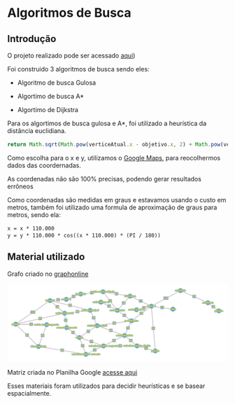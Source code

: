 # Algoritmos de Busca

## Introdução

O projeto realizado pode ser acessado [aqui](https://sousaz.github.io/algoritmo_de_busca/))

Foi construido 3 algoritmos de busca sendo eles:

- Algoritmo de busca Gulosa

- Algortimo de busca A*

- Algortimo de Dijkstra

Para os algortimos de busca gulosa e A*, foi utilizado a heurística da distância euclidiana.
``` javascript
return Math.sqrt(Math.pow(verticeAtual.x - objetivo.x, 2) + Math.pow(verticeAtual.y - objetivo.y, 2))
```

Como escolha para o x e y, utilizamos o [Google Maps](https://www.google.com.br/maps/preview), para reocolhermos dados das coordernadas.

As coordenadas não são 100% precisas, podendo gerar resultados errôneos

Como coordenadas são medidas em graus e estavamos usando o custo em metros, também foi utilizado uma formula de aproximação de graus para metros, sendo ela:

```
x = x * 110.000
y = y * 110.000 * cos((x * 110.000) * (PI / 180))
```

## Material utilizado

Grafo criado no [graphonline](https://graphonline.ru/pt#)

![](grafo.png)

Matriz criada no Planilha Google [acesse aqui](https://docs.google.com/spreadsheets)

Esses materiais foram utilizados para decidir heurísticas e se basear espacialmente.
